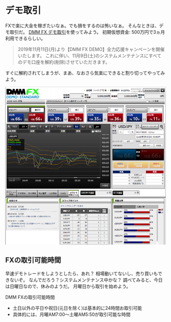 # デモ取引
FXで楽に大金を稼ぎたいなぁ。でも損をするのは怖いなぁ。
そんなときは、デモ取引だ。
[DMM FX デモ取引](https://fx.dmm.com/demo/)を使ってみよう。
初期仮想資金: 500万円で3ヵ月利用できるらしい。
> 2019年11月11日(月)より【DMM FX DEMO】全力応援キャンペーンを開催いたします。
これに伴い、11月9日(土)のシステムメンテナンスにすべてのデモ口座を解約(削除)させていただきます。

すぐに解約されてしまうが、まあ、なおさら気楽にできると割り切ってやってみよう。

![DMM FX デモ取引画面](images/20191027_DMMFX_DEMO.png)

## FXの取引可能時間
早速デモトレードをしようとしたら、あれ？
相場動いてないし、売り買いもできないぞ。
なんでだろう？システムメンテナンス中かな？
調べてみると、今日は日曜日なので、休みのようだ。
月曜日から取引を始めよう。

DMM FXの取引可能時間
- 土日以外の平日や祝日(元日を除く)は基本的に24時間お取引可能
- 具体的には、月曜AM7:00～土曜AM5:50が取引可能な時間